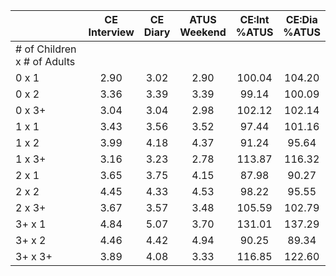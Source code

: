 
|                      | CE<br>Interview |  CE<br>Diary | ATUS<br>Weekend | CE:Int<br>%ATUS | CE:Dia<br>%ATUS |
| -------------------- | :----------: | :----------: | :----------: | :----------: | :----------: |
| # of Children x # of Adults |              |              |              |              |              |
| 0 x 1                |         2.90 |         3.02 |         2.90 |       100.04 |       104.20 |
| 0 x 2                |         3.36 |         3.39 |         3.39 |        99.14 |       100.09 |
| 0 x 3+               |         3.04 |         3.04 |         2.98 |       102.12 |       102.14 |
| 1 x 1                |         3.43 |         3.56 |         3.52 |        97.44 |       101.16 |
| 1 x 2                |         3.99 |         4.18 |         4.37 |        91.24 |        95.64 |
| 1 x 3+               |         3.16 |         3.23 |         2.78 |       113.87 |       116.32 |
| 2 x 1                |         3.65 |         3.75 |         4.15 |        87.98 |        90.27 |
| 2 x 2                |         4.45 |         4.33 |         4.53 |        98.22 |        95.55 |
| 2 x 3+               |         3.67 |         3.57 |         3.48 |       105.59 |       102.79 |
| 3+ x 1               |         4.84 |         5.07 |         3.70 |       131.01 |       137.29 |
| 3+ x 2               |         4.46 |         4.42 |         4.94 |        90.25 |        89.34 |
| 3+ x 3+              |         3.89 |         4.08 |         3.33 |       116.85 |       122.60 |

